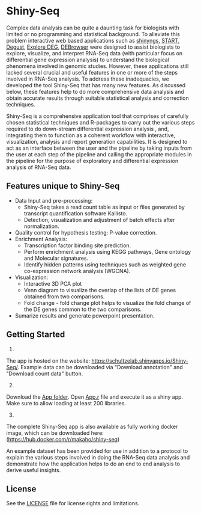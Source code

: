 # Shiny-Seq

Complex data analysis can be quite a daunting task for biologists with limited or no programming and statistical
background. To alleviate this problem interactive web based applications such
as [shinyngs](https://github.com/pinin4fjords/shinyngs), [START](https://github.com/jminnier/STARTapp), [Degust](http://victorian-bioinformatics-consortium.github.io/degust/), [Explore DEG](http://fgcz-shiny.uzh.ch/fgcz_exploreDEG_app/), [DEBrowser](https://bioconductor.org/packages/release/bioc/html/debrowser.html)
were designed to assist biologists to explore, visualize, and interpret RNA-Seq data (with particular focus on
differential gene expression analysis) to understand the biological phenomena involved in genomic studies. However,
these applications still lacked several crucial and useful features in one or more of the steps involved in RNA-Seq
analysis. To address these inadequacies, we developed the tool Shiny-Seq that has many new features. As discussed below,
these features help to do more comprehensive data analysis and obtain accurate results through suitable statistical
analysis and correction techniques.

Shiny-Seq is a comprehensive application tool that comprises of carefully chosen statistical techniques and R-packages
to carry out the various steps required to do down-stream differential expression analysis , and, integrating them to
function as a coherent workflow with interactive, visualization, analysis and report generation capabilities. It is
designed to act as an interface between the user and the pipeline by taking inputs from the user at each step of the
pipeline and calling the appropriate modules in the pipeline for the purpose of exploratory and differential expression
analysis of RNA-Seq data.

## Features unique to Shiny-Seq

- Data Input and pre-processing:
    - Shiny-Seq takes a read count table as input or files generated by transcript quantification software Kallisto.
    - Detection, visualization and adjustment of batch effects after normalization.
- Quality control for hypothesis testing: P-value correction.
- Enrichment Analysis:
    - Transcription factor binding site prediction.
    - Perform enrichment analysis using KEGG pathways, Gene ontology and Molecular signatures.
    - Identify hidden patterns using techniques such as weighted gene co-expression network analysis (WGCNA).
- Visualization:
    - Interactive 3D PCA plot
    - Venn diagram to visualize the overlap of the lists of DE genes obtained from two comparisons.
    - Fold change - fold change plot helps to visualize the fold change of the DE genes common to the two comparisons.
- Sumarize results and generate powerpoint presentation.

## Getting Started

1.

The app is hosted on the website: https://schultzelab.shinyapps.io/Shiny-Seq/.
Example data can be downloaded via "Download annotation" and "Download count data" button.

2.

Download the [App folder](https://github.com/UlasThomas/Shiny-Seq/tree/master).
Open [App.r](https://github.com/schultzelab/Shiny-Seq/master/app.R) file and execute it as a shiny app. Make sure to
allow loading at least 200 libraries.

3.

The complete Shiny-Seq app is also available as fully working docker image, which can be downloaded
here: (https://hub.docker.com/r/makaho/shiny-seq)

An example dataset has been provided for use in addition to a protocol to explain the various steps involved in doing
the RNA-Seq data
analysis and demonstrate how the application helps to do an end to end analysis to derive useful insights.

## License

See the [LICENSE](https://github.com/szenitha/Shiny-Seq/blob/master/LICENSE.txt) file for license rights and
limitations.
